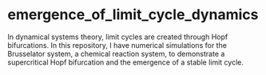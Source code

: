 # emergence_of_limit_cycle_dynamics
In dynamical systems theory, limit cycles are created through Hopf bifurcations. In this repository, I have numerical simulations for the Brusselator system, a chemical reaction system, to demonstrate a supercritical Hopf bifurcation and the emergence of a stable limit cycle.
